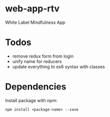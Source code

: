 # web-app-rtv
White Label Mindfulness App

# Todos

* remove redux form from login
* unify name for reducers
* update everything to es6 syntax with classes

# Dependencies

Install package with npm:

```
npm install <package-name> --save
```
